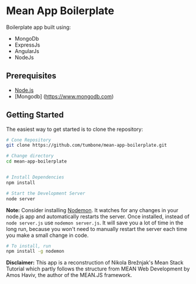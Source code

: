 # Mean App Boilerplate

Boilerplate app built using:
- MongoDb
- ExpressJs
- AngularJs
- NodeJs


Prerequisites
-------------

- [Node.js](http://nodejs.org)
- [Mongodb] (https://www.mongodb.com)


Getting Started
---------------

The easiest way to get started is to clone the repository:

```bash
# Cone Repository
git clone https://github.com/tumbone/mean-app-boilerplate.git

# Change directory
cd mean-app-boilerplate


# Install Dependencies
npm install

# Start the Development Server
node server
```


**Note:** Consider installing [Nodemon](https://github.com/remy/nodemon).
It watches for any changes in your  node.js app and automatically restarts the
server. Once installed, instead of `node server.js` use `nodemon server.js`. It will
save you a lot of time in the long run, because you won't need to manually
restart the server each time you make a small change in code. 
```bash
# To install, run
npm install -g nodemon
```

**Disclaimer:**
This app is a reconstruction of Nikola Brežnjak's Mean Stack Tutorial which partly follows the structure from MEAN Web Development by Amos Haviv, the author of the MEAN.JS framework.
